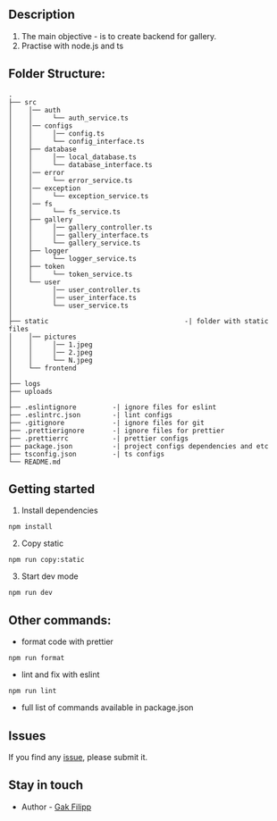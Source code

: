 ## Description

1. The main objective - is to create backend for gallery.
2. Practise with node.js and ts

## Folder Structure:

```
.
├── src
│    │── auth
│    │     └── auth_service.ts
│    │── configs
│    │     │── config.ts
│    │     └── config_interface.ts
│    ├── database
│    │     │── local_database.ts
│    │     └── database_interface.ts
│    │── error
│    │     └── error_service.ts
│    │── exception
│    │     └── exception_service.ts
│    │── fs
│    │     └── fs_service.ts
│    ├── gallery
│    │     │── gallery_controller.ts
│    │     │── gallery_interface.ts
│    │     └── gallery_service.ts
│    ├── logger
│    │     └── logger_service.ts
│    ├── token
│    │     └── token_service.ts
│    └── user
│          │── user_controller.ts
│          │── user_interface.ts
│          └── user_service.ts
│
├── static                                  -| folder with static files
│    │── pictures
│    │     │── 1.jpeg
│    │     │── 2.jpeg
│    │     └── N.jpeg
│    └── frontend
│
├── logs
├── uploads
│
├── .eslintignore         -| ignore files for eslint
├── .eslintrc.json        -| lint configs
├── .gitignore            -| ignore files for git
├── .prettierignore       -| ignore files for prettier
├── .prettierrc           -| prettier configs
├── package.json          -| project configs dependencies and etc
├── tsconfig.json         -| ts configs
└── README.md
```

## Getting started

1. Install dependencies

```
npm install 
```

2. Copy static

```
npm run copy:static
```

3. Start dev mode

```
npm run dev
```

## Other commands:

* format code with prettier

```
npm run format
```

* lint and fix with eslint

```
npm run lint
```

* full list of commands available in package.json

## Issues

If you find any [issue](https://github.com/stansful/module2_part3_express/issues), please submit it.

## Stay in touch

* Author - [Gak Filipp](https://t.me/stansful)
